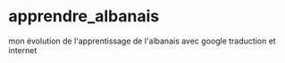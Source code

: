 # apprendre_albanais
mon évolution de l'apprentissage de l'albanais avec google traduction et internet
